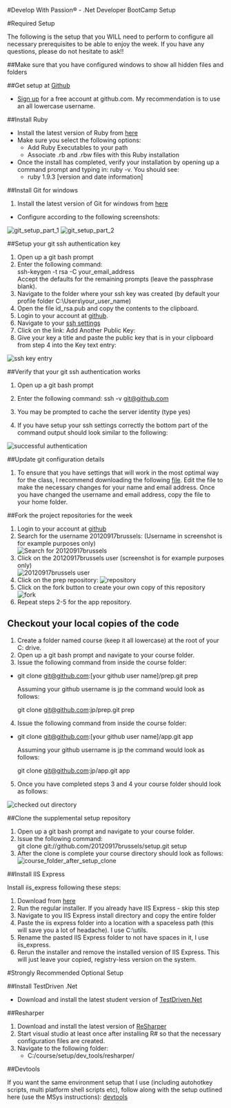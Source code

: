 #Develop With Passion® - .Net Developer BootCamp Setup

#Required Setup

The following is the setup that you WILL need to perform to configure all necessary prerequisites to be able to enjoy the week. If you have any questions, please do not hesitate to ask!!

##Make sure that you have configured windows to show all hidden files and folders

##Get setup at [Github](http://github.com)

* [Sign up](https://github.com/signup/free) for a free account at github.com. My recommendation is to use an all lowercase username.

##Install Ruby

* Install the latest version of Ruby from [here](http://rubyforge.org/frs/download.php/76054/rubyinstaller-1.9.3-p194.exe)
* Make sure you select the following options:
  * Add Ruby Executables to your path
  * Associate .rb and .rbw files with this Ruby installation
* Once the install has completed, verify your installation by opening up a command prompt and typing in: ruby -v. You should see:
  * ruby 1.9.3 [version and date information]

##Install Git for windows

1. Install the latest version of Git for windows from [here](http://code.google.com/p/msysgit/downloads/detail?name=Git-1.7.11-preview20120710.exe&can=2&q=)

* Configure according to the following screenshots:

![git_setup_part_1](http://github.com/20120917brussels/setup/raw/master/images/git_setup_part_1.png)
![git_setup_part_2](http://github.com/20120917brussels/setup/raw/master/images/git_setup_part_2.png)

##Setup your git ssh authentication key

1. Open up a git bash prompt
2. Enter the following command:    
   ssh-keygen -t rsa -C your_email_address  
   Accept the defaults for the remaining prompts (leave the passphrase blank).  
3. Navigate to the folder where your ssh key was created (by default your profile folder C:\Users\your_user_name)
4. Open the file id_rsa.pub and copy the contents to the clipboard.
5. Login to your account at [github](https://github.com/login).
6. Navigate to your [ssh settings](https://github.com/account/ssh)
7. Click on the link: Add Another Public Key:
8. Give your key a title and paste the public key that is in your clipboard from step 4 into the Key text entry:

![ssh key entry](http://github.com/20120917brussels/setup/raw/master/images/add_ssh_key.png)

##Verify that your git ssh authentication works

1. Open up a git bash prompt
2. Enter the following command:
   ssh -v git@github.com

3. You may be prompted to cache the server identity (type yes)
4. If you have setup your ssh settings correctly the bottom part of the command output should look similar to the following:

![successful authentication](http://github.com/20120917brussels/setup/raw/master/images/git_authentication.png)

##Update git configuration details

1. To ensure that you have settings that will work in the most optimal way for the class, I recommend downloading the following [file](http://github.com/20120917brussels/setup/raw/master/dev_tools/git/.gitconfig). Edit the file to make the necessary changes for your name and email address. Once you have changed the username and email address, copy the file to your home folder.


##Fork the project repositories for the week

1. Login to your account at [github](https://github.com/login)
2. Search for the username 20120917brussels: (Username in screenshot is for example purposes only)<br>![Search for 20120917brussels](http://github.com/20120917brussels/setup/raw/master/images/github_search_for_develop_with_passion.png)
3. Click on the 20120917brussels user (screenshot is for example purposes only)<br>![20120917brussels user](http://github.com/20120917brussels/setup/raw/master/images/github_developwithpassion_user.png)
4. Click on the prep repository: ![repository](http://github.com/20120917brussels/setup/raw/master/images/github_shawaugp.png)
5. Click on the fork button to create your own copy of this repository <br>![fork](http://github.com/20120917brussels/setup/raw/master/images/github_fork.png)
6. Repeat steps 2-5 for the app repository.

## Checkout your local copies of the code

1. Create a folder named course (keep it all lowercase) at the root of your C: drive.
2. Open up a git bash prompt and navigate to your course folder.
3. Issue the following command from inside the course folder:

  * git clone git@github.com:[your github user name]/prep.git prep
    
    Assuming your github username is jp the command would look as follows:

    git clone git@github.com:jp/prep.git prep  

4. Issue the following command from inside the course folder:

  * git clone git@github.com:[your github user name]/app.git app
    
    Assuming your github username is jp the command would look as follows:

    git clone git@github.com:jp/app.git app

5. Once you have completed steps 3 and 4 your course folder should look as follows:

![checked out directory](http://github.com/20120917brussels/setup/raw/master/images/checked_out_directory.png)


##Clone the supplemental setup repository

1. Open up a git bash prompt and navigate to your course folder. 
2. Issue the following command:  
   git clone git://github.com/20120917brussels/setup.git setup
3. After the clone is complete your course directory should look as follows:<br> ![course_folder_after_setup_clone](http://github.com/20120917brussels/setup/raw/master/images/course_directory_after_setup_clone.png)
  
##Install IIS Express

Install iis_express following these steps:
  1. Download from [here](http://www.microsoft.com/en-us/download/confirmation.aspx?id=1038)
  2. Run the regular installer. If you already have IIS Express - skip this step
  3. Navigate to you IIS Express install directory and copy the entire folder
  4. Paste the iis express folder into a location with a spaceless path (this will save you a lot of headache). I use C:\utils.
  5. Rename the pasted IIS Express folder to not have spaces in it, I use iis_express.
  6. Rerun the installer and remove the installed version of IIS Express. This will just leave your copied, registry-less version on the system.

#Strongly Recommended Optional Setup

##Install TestDriven .Net

* Download and install the latest student version of [TestDriven.Net](http://testdriven.net/download_release.aspx?LicenceType=Personal)

##Resharper

1. Download and install the latest version of [ReSharper](http://www.jetbrains.com/resharper/)
2. Start visual studio at least once after installing R# so that the necessary configuration files are created.
3. Navigate to the following folder:
    * C:/course/setup/dev_tools/resharper/

##Devtools

If you want the same environment setup that I use (including autohotkey scripts, multi platform shell scripts etc), follow along with the setup outlined here (use the MSys instructions): [devtools](http://github.com/developwithpassion/devtools)
